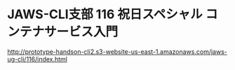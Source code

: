 # JAWS-CLI支部 116 祝日スペシャル コンテナサービス入門

http://prototype-handson-cli2.s3-website-us-east-1.amazonaws.com/jaws-ug-cli/116/index.html

